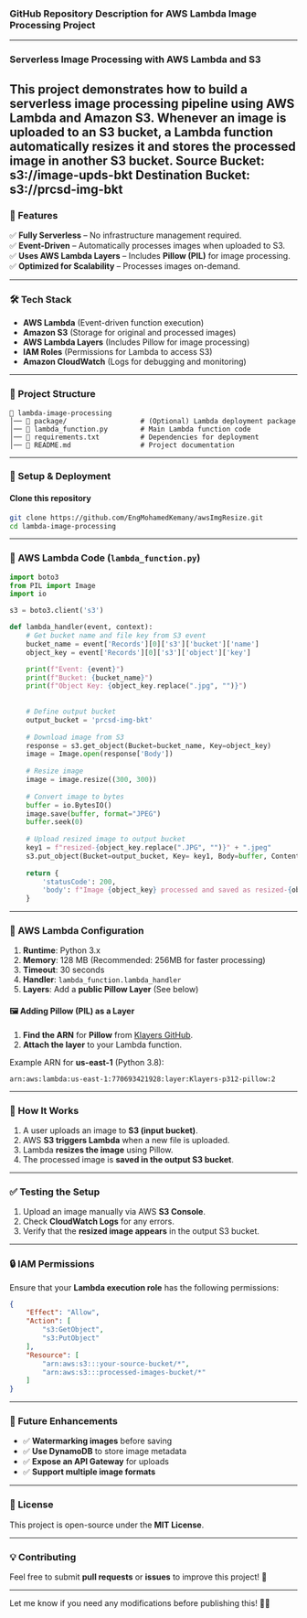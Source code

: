### **GitHub Repository Description for AWS Lambda Image Processing Project**  

---

### **Serverless Image Processing with AWS Lambda and S3**  
This project demonstrates how to build a **serverless image processing pipeline** using **AWS Lambda** and **Amazon S3**. Whenever an image is uploaded to an S3 bucket, a Lambda function automatically resizes it and stores the processed image in another S3 bucket.
Source Bucket: s3://image-upds-bkt
Destination Bucket: s3://prcsd-img-bkt
---

### **🚀 Features**
✅ **Fully Serverless** – No infrastructure management required.  
✅ **Event-Driven** – Automatically processes images when uploaded to S3.  
✅ **Uses AWS Lambda Layers** – Includes **Pillow (PIL)** for image processing.  
✅ **Optimized for Scalability** – Processes images on-demand.  

---

### **🛠️ Tech Stack**
- **AWS Lambda** (Event-driven function execution)  
- **Amazon S3** (Storage for original and processed images)  
- **AWS Lambda Layers** (Includes Pillow for image processing)  
- **IAM Roles** (Permissions for Lambda to access S3)  
- **Amazon CloudWatch** (Logs for debugging and monitoring)  

---

### **📂 Project Structure**
```
📂 lambda-image-processing
│── 📂 package/                  # (Optional) Lambda deployment package
│── 📄 lambda_function.py        # Main Lambda function code
│── 📄 requirements.txt          # Dependencies for deployment
│── 📄 README.md                 # Project documentation
```

---

### **📝 Setup & Deployment**
#### **Clone this repository**
```sh
git clone https://github.com/EngMohamedKemany/awsImgResize.git
cd lambda-image-processing
```

---

### **📜 AWS Lambda Code (`lambda_function.py`)**
```python
import boto3
from PIL import Image
import io

s3 = boto3.client('s3')

def lambda_handler(event, context):
    # Get bucket name and file key from S3 event
    bucket_name = event['Records'][0]['s3']['bucket']['name']
    object_key = event['Records'][0]['s3']['object']['key']

    print(f"Event: {event}")
    print(f"Bucket: {bucket_name}")
    print(f"Object Key: {object_key.replace(".jpg", "")}")
    
    
    # Define output bucket
    output_bucket = 'prcsd-img-bkt'
    
    # Download image from S3
    response = s3.get_object(Bucket=bucket_name, Key=object_key)
    image = Image.open(response['Body'])
    
    # Resize image
    image = image.resize((300, 300))
    
    # Convert image to bytes
    buffer = io.BytesIO()
    image.save(buffer, format="JPEG")
    buffer.seek(0)
    
    # Upload resized image to output bucket
    key1 = f"resized-{object_key.replace(".JPG", "")}" + ".jpeg"
    s3.put_object(Bucket=output_bucket, Key= key1, Body=buffer, ContentType="image/jpeg")
    
    return {
        'statusCode': 200,
        'body': f"Image {object_key} processed and saved as resized-{object_key}."
    }
```

---

### **🔧 AWS Lambda Configuration**
1. **Runtime**: Python 3.x  
2. **Memory**: 128 MB (Recommended: 256MB for faster processing)  
3. **Timeout**: 30 seconds  
4. **Handler**: `lambda_function.lambda_handler`  
5. **Layers**: Add a **public Pillow Layer** (See below)  

#### **🖼️ Adding Pillow (PIL) as a Layer**
1. **Find the ARN** for **Pillow** from [Klayers GitHub](https://github.com/keithrozario/Klayers).
2. **Attach the layer** to your Lambda function.

Example ARN for **us-east-1** (Python 3.8):
```
arn:aws:lambda:us-east-1:770693421928:layer:Klayers-p312-pillow:2
```

---

### **🚀 How It Works**
1. A user uploads an image to **S3 (input bucket)**.
2. AWS **S3 triggers Lambda** when a new file is uploaded.
3. Lambda **resizes the image** using Pillow.
4. The processed image is **saved in the output S3 bucket**.

---

### **✅ Testing the Setup**
1. Upload an image manually via AWS **S3 Console**.
2. Check **CloudWatch Logs** for any errors.
3. Verify that the **resized image appears** in the output S3 bucket.

---

### **🔒 IAM Permissions**
Ensure that your **Lambda execution role** has the following permissions:

```json
{
    "Effect": "Allow",
    "Action": [
        "s3:GetObject",
        "s3:PutObject"
    ],
    "Resource": [
        "arn:aws:s3:::your-source-bucket/*",
        "arn:aws:s3:::processed-images-bucket/*"
    ]
}
```

---

### **📌 Future Enhancements**
- ✅ **Watermarking images** before saving  
- ✅ **Use DynamoDB** to store image metadata  
- ✅ **Expose an API Gateway** for uploads  
- ✅ **Support multiple image formats**  

---

### **📜 License**
This project is open-source under the **MIT License**.

---

### **💡 Contributing**
Feel free to submit **pull requests** or **issues** to improve this project! 🚀

---

Let me know if you need any modifications before publishing this! 🚀🔥
